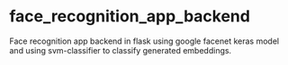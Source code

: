 # face_recognition_app_backend
Face recognition app backend in flask using google facenet keras model and using svm-classifier to classify generated embeddings. 
